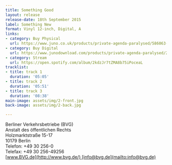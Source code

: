 ```yaml
---
title: Something Good
layout: release
release-date: 18th September 2015
label: Something New
format: Vinyl 12-inch, Digital, A
links:
- category: Buy Physical
  url: https://www.juno.co.uk/products/private-agenda-paralysed/586063-01/
- category: Buy Digital
  url: https://www.junodownload.com/products/private-agenda-paralysed/2888681-02/
- category: Stream
  url: https://open.spotify.com/album/2kdzJr7tZMA8b75iPoceaL
tracklist:
- title: track 1
  duration: '05:05'
- title: track 2
  duration: '05:51'
- title: track 3
  duration: '08:38'
main-image: assets/img/2-front.jpg
back-image: assets/img/2-back.jpg

---
```

Berliner Verkehrsbetriebe (BVG)  
Anstalt des öffentlichen Rechts  
Holzmarktstraße 15-17  
10179 Berlin  
Telefon: +49 30 256-0  
Telefax: +49 30 256-49256  
[www.BVG.de](http://www.bvg.de/) [info@bvg.de](mailto:info@bvg.de)